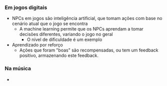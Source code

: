 ### Em jogos digitais
- NPCs em jogos são inteligência artificial, que tomam ações com base no cenário atual que o jogo se encontra
	- A machine learning permite que os NPCs aprendam a tomar decisões diferentes, variando o jogo no geral
		- O nível de dificuldade é um exemplo
- Aprendizado por reforço
	- Ações que foram "boas" são recompensadas, ou tem um feedback positivo, armazenando este feedback.

### Na música
- 